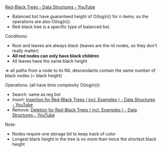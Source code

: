[Red-Black Trees - Data Structures - YouTube](https://www.youtube.com/watch?v=ZxCvM-9BaXE)

- Balanced bst have guaranteed height of O(log(n)) for n items; so the operations are also O(log(n)).
- Red-black tree is a specific type of balanced bst. 

Conditions:
- Root and leaves are always black (leaves are the nil nodes, so they don't really matter)
- **All red nodes can only have black children**
- All leaves have the same black height

=> all paths from a node to its NIL descendants contain the same number of black nodes (= black height)

Operations: (all have time complexity O(log(n)))
- Search: same as reg bst
- Insert: [Insertion for Red-Black Trees ( incl. Examples ) - Data Structures - YouTube](https://www.youtube.com/watch?v=JwgeECkckRo&t=0s)
- Remove: [Deletion for Red-Black Trees ( incl. Examples ) - Data Structures - YouTube](https://www.youtube.com/watch?v=_c30ot0Kcis)

Note:
- Nodes require one storage bit to keep track of color
- Longest black height in the tree is no more than twice the shortest black height

